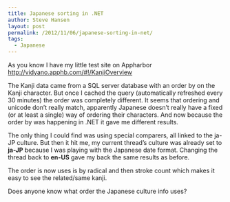 ```yaml
---
title: Japanese sorting in .NET
author: Steve Hansen
layout: post
permalink: /2012/11/06/japanese-sorting-in-net/
tags:
  - Japanese
---
```

As you know I have my little test site on Appharbor  <http://vidyano.apphb.com/#!/KanjiOverview>

The Kanji data came from a SQL server database with an order by on the Kanji character. But once I cached the query (automatically refreshed every 30 minutes) the order was completely different. It seems that ordering and unicode don&#8217;t really match, apparently Japanese doesn&#8217;t really have a fixed (or at least a single) way of ordering their characters. And now because the order by was happening in .NET it gave me different results.

The only thing I could find was using special comparers, all linked to the ja-JP culture. But then it hit me, my current thread&#8217;s culture was already set to **ja-JP** because I was playing with the Japanese date format. Changing the thread back to **en-US** gave my back the same results as before.

The order is now uses is by radical and then stroke count which makes it easy to see the related/same kanji.

Does anyone know what order the Japanese culture info uses?